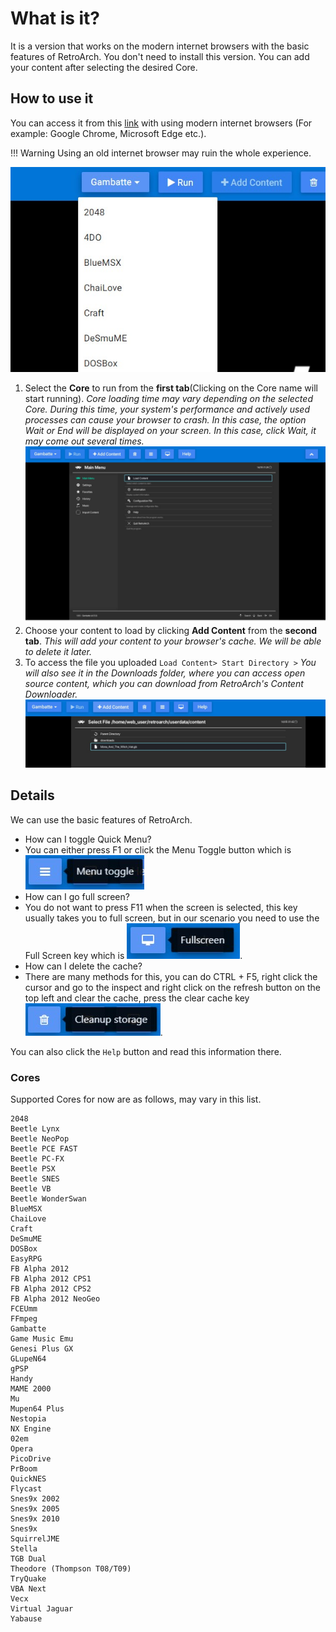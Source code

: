 # What is it?

It is a version that works on the modern internet browsers with the basic features of RetroArch. You don't need to install this version. You can add your content after selecting the desired Core.

## How to use it

You can access it from this [link](https://web.libretro.com/) with using modern internet browsers (For example: Google Chrome, Microsoft Edge etc.).

!!! Warning
    Using an old internet browser may ruin the whole experience.

![Loading core](../image/guides/web-player-1.jpg)

1. Select the **Core** to run from the **first tab**(Clicking on the Core name will start running). 
*Core loading time may vary depending on the selected Core. During this time, your system's performance and actively used processes can cause your browser to crash. In this case, the option Wait or End will be displayed on your screen. In this case, click Wait, it may come out several times.*
![Main Screen](../image/guides/web-player-2.jpg)
1. Choose your content to load by clicking **Add Content** from the **second tab**.
*This will add your content to your browser's cache. We will be able to delete it later.*
1.  To access the file you uploaded `Load Content> Start Directory >`
*You will also see it in the Downloads folder, where you can access open source content, which you can download from RetroArch's Content Downloader.*
![Added content](../image/guides/web-player-3.jpg)

## Details

We can use the basic features of RetroArch.

- How can I toggle Quick Menu?
 - You can either press F1 or click the Menu Toggle button which is ![Menu Toggle](../image/guides/web-player-quick-menu.jpg)
- How can I go full screen?
 - You do not want to press F11 when the screen is selected, this key usually takes you to full screen, but in our scenario you need to use the Full Screen key which is ![Fullscreen button](../image/guides/web-player-fullscreen-btn.jpg).
- How can I delete the cache?
 - There are many methods for this, you can do CTRL + F5, right click the cursor and go to the inspect and right click on the refresh button on the top left and clear the cache, press the clear cache key ![Cleanup](../image/guides/web-player-cleanup.jpg).

You can also click the `Help` button and read this information there.

### Cores

Supported Cores for now are as follows, may vary in this list.

```
2048
Beetle Lynx
Beetle NeoPop
Beetle PCE FAST
Beetle PC-FX
Beetle PSX
Beetle SNES
Beetle VB
Beetle WonderSwan
BlueMSX
ChaiLove
Craft
DeSmuME
DOSBox
EasyRPG
FB Alpha 2012
FB Alpha 2012 CPS1
FB Alpha 2012 CPS2
FB Alpha 2012 NeoGeo
FCEUmm
FFmpeg
Gambatte
Game Music Emu
Genesi Plus GX
GLupeN64
gPSP
Handy
MAME 2000
Mu
Mupen64 Plus
Nestopia
NX Engine
02em
Opera
PicoDrive
PrBoom
QuickNES
Flycast
Snes9x 2002
Snes9x 2005
Snes9x 2010
Snes9x
SquirrelJME
Stella
TGB Dual
Theodore (Thompson T08/T09)
TryQuake
VBA Next
Vecx
Virtual Jaguar
Yabause
```
